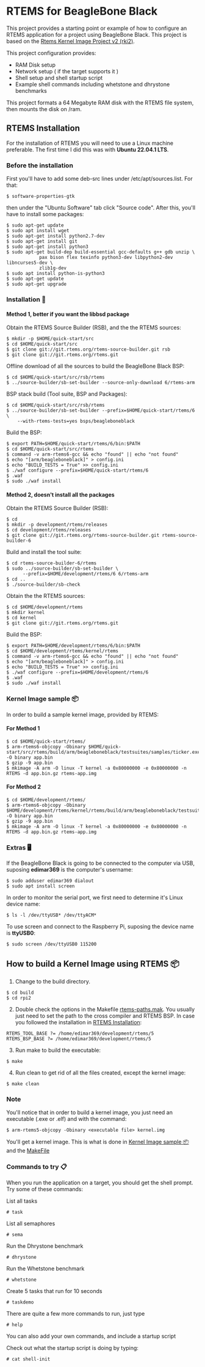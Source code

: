# RTEMS for BeagleBone Black

This project provides a starting point or example of how to configure an RTEMS application for a project using BeagleBone Black. This project is based on the [Rtems Kernel Image Project v2 (rki2)](https://github.com/alanc98/rki2).

This project configuration provides:

- RAM Disk setup
- Network setup ( if the target supports it )
- Shell setup and shell startup script
- Example shell commands including whetstone and dhrystone benchmarks

This project formats a 64 Megabyte RAM disk with the RTEMS file system, then mounts the disk on /ram.

## RTEMS Installation
For the installation of RTEMS you will need to use a Linux machine preferable. The first time I did this was with **Ubuntu 22.04.1 LTS**.

### Before the installation
First you'll have to add some deb-src lines under /etc/apt/sources.list. For that:
```
$ software-properties-gtk
```
then under the "Ubuntu Software" tab click "Source code".
After this, you'll have to install some packages:
```
$ sudo apt-get update
$ sudo apt install wget
$ sudo apt-get install python2.7-dev
$ sudo apt-get install git
$ sudo apt-get install python3
$ sudo apt-get build-dep build-essential gcc-defaults g++ gdb unzip \
            pax bison flex texinfo python3-dev libpython2-dev libncurses5-dev \
            zlib1g-dev
$ sudo apt install python-is-python3
$ sudo apt-get update
$ sudo apt-get upgrade
```

### Installation 🔧
#### Method 1, better if you want the libbsd package
Obtain the RTEMS Source Builder (RSB), and the the RTEMS sources:
```
$ mkdir -p $HOME/quick-start/src
$ cd $HOME/quick-start/src
$ git clone git://git.rtems.org/rtems-source-builder.git rsb
$ git clone git://git.rtems.org/rtems.git
```
Offline download of all the sources to build the BeagleBone Black BSP:
```
$ cd $HOME/quick-start/src/rsb/rtems
$ ../source-builder/sb-set-builder --source-only-download 6/rtems-arm
```
BSP stack build (Tool suite, BSP and Packages):
```
$ cd $HOME/quick-start/src/rsb/rtems  
$ ../source-builder/sb-set-builder --prefix=$HOME/quick-start/rtems/6 \
    --with-rtems-tests=yes bsps/beagleboneblack
```
Build the BSP:
```
$ export PATH=$HOME/quick-start/rtems/6/bin:$PATH
$ cd $HOME/quick-start/src/rtems
$ command -v arm-rtems6-gcc && echo "found" || echo "not found"
$ echo "[arm/beagleboneblack]" > config.ini
$ echo "BUILD_TESTS = True" >> config.ini
$ ./waf configure --prefix=$HOME/quick-start/rtems/6
$ .waf
$ sudo ./waf install
```

#### Method 2, doesn't install all the packages
Obtain the RTEMS Source Builder (RSB):
```
$ cd
$ mkdir -p development/rtems/releases
$ cd development/rtems/releases
$ git clone git://git.rtems.org/rtems-source-builder.git rtems-source-builder-6
```
Build and install the tool suite:
```
$ cd rtems-source-builder-6/rtems 
$ sudo ../source-builder/sb-set-builder \
      --prefix=$HOME/development/rtems/6 6/rtems-arm
$ cd ..
$ ./source-builder/sb-check
```
Obtain the the RTEMS sources:
```
$ cd $HOME/development/rtems
$ mkdir kernel
$ cd kernel
$ git clone git://git.rtems.org/rtems.git
```
Build the BSP:
```
$ export PATH=$HOME/development/rtems/6/bin:$PATH
$ cd $HOME/development/rtems/kernel/rtems
$ command -v arm-rtems6-gcc && echo "found" || echo "not found"
$ echo "[arm/beagleboneblack]" > config.ini
$ echo "BUILD_TESTS = True" >> config.ini
$ ./waf configure --prefix=$HOME/development/rtems/6
$ .waf
$ sudo ./waf install
```
### Kernel Image sample 📦
In order to build a sample kernel image, provided by RTEMS:
#### For Method 1
```
$ cd $HOME/quick-start/rtems/
$ arm-rtems6-objcopy -Obinary $HOME/quick-start/src/rtems/build/arm/beagleboneblack/testsuites/samples/ticker.exe -O binary app.bin
$ gzip -9 app.bin
$ mkimage -A arm -O linux -T kernel -a 0x80000000 -e 0x80000000 -n RTEMS -d app.bin.gz rtems-app.img
```
#### For Method 2
```
$ cd $HOME/development/rtems/
$ arm-rtems6-objcopy -Obinary $HOME/development/rtems/kernel/rtems/build/arm/beagleboneblack/testsuites/samples/ticker.exe -O binary app.bin
$ gzip -9 app.bin
$ mkimage -A arm -O linux -T kernel -a 0x80000000 -e 0x80000000 -n RTEMS -d app.bin.gz rtems-app.img
```
### Extras 🖥️
If the BeagleBone Black is going to be connected to the computer via USB, suposing **edimar369** is the computer's username:
```
$ sudo adduser edimar369 dialout
$ sudo apt install screen
```
	
In order to monitor the serial port, we first need to determine it's Linux device name:
```
$ ls -l /dev/ttyUSB* /dev/ttyACM*
```
	
To use screen and connect to the Raspberry Pi, suposing the device name is **ttyUSB0**:
```
$ sudo screen /dev/ttyUSB0 115200
```

## How to build a Kernel Image using RTEMS 📦
1. Change to the build directory.
```
$ cd build
$ cd rpi2
```

2. Double check the options in the Makefile [rtems-paths.mak](https://github.com/edison369/RTEMS-Raspberry-Pi/blob/main/build/rtems-paths.mak). You usually just need to set the path to the cross compiler and RTEMS BSP. In case you followed the installation in [RTEMS Installation](<#rtems-installation>):
```
RTEMS_TOOL_BASE ?= /home/edimar369/development/rtems/5
RTEMS_BSP_BASE ?= /home/edimar369/development/rtems/5
```

3. Run make to build the executable:
```
$ make 
```

4. Run clean to get rid of all the files created, except the kernel image:
```
$ make clean
```

### Note
You'll notice that in order to build a kernel image, you just need an executable (.exe or .elf) and with the command:
```
$ arm-rtems5-objcopy -Obinary <executable file> kernel.img 
```
You'll get a kernel image. This is what is done in [Kernel Image sample 📦](<#kernel-image-sample->) and the [MakeFile](https://github.com/edison369/RTEMS-Raspberry-Pi/blob/main/build/rpi2/Makefile)

### Commands to try 📋
When you run the application on a target, you should get the shell prompt. Try some of these commands:

List all tasks
```
# task
```

List all semaphores
```
# sema
```

Run the Dhrystone benchmark
```
# dhrystone
```

Run the Whetstone benchmark
```
# whetstone
```

Create 5 tasks that run for 10 seconds
```
# taskdemo
```

There are quite a few more commands to run, just type
```
# help
```

You can also add your own commands, and include a startup script 

Check out what the startup script is doing by typing:
```
# cat shell-init
```
